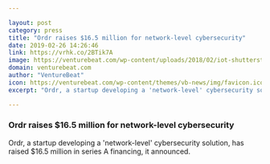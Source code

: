 ```yaml
---

layout: post
category: press
title: "Ordr raises $16.5 million for network-level cybersecurity"
date: 2019-02-26 14:26:46
link: https://vrhk.co/2BTik7A
image: https://venturebeat.com/wp-content/uploads/2018/02/iot-shutterstock_789598969.jpg?w=1200&strip=all
domain: venturebeat.com
author: "VentureBeat"
icon: https://venturebeat.com/wp-content/themes/vb-news/img/favicon.ico
excerpt: "Ordr, a startup developing a 'network-level' cybersecurity solution, has raised $16.5 million in series A financing, it announced."

---
```


### Ordr raises $16.5 million for network-level cybersecurity

Ordr, a startup developing a 'network-level' cybersecurity solution, has raised $16.5 million in series A financing, it announced.